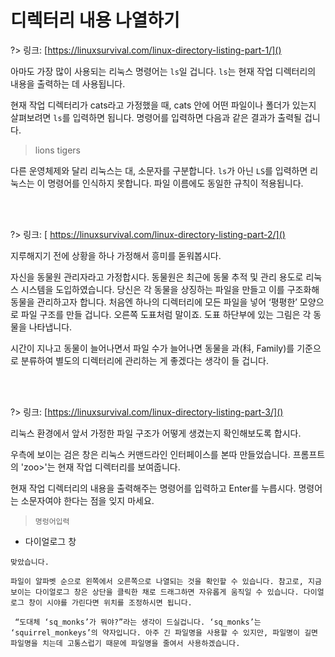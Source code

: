 # 디렉터리 내용 나열하기

?> 링크: [https://linuxsurvival.com/linux-directory-listing-part-1/]()

아마도 가장 많이 사용되는 리눅스 명령어는 `ls`일 겁니다. `ls`는 현재 작업 디렉터리의 내용을 출력하는 데 사용됩니다.

현재 작업 디렉터리가 cats라고 가정했을 때, cats 안에 어떤 파일이나 폴더가 있는지 살펴보려면 `ls`를 입력하면 됩니다. 명령어를 입력하면 다음과 같은 결과가 출력될 겁니다.

> lions     tigers

다른 운영체제와 달리 리눅스는 대, 소문자를 구분합니다. `ls`가 아닌 `LS`를 입력하면 리눅스는 이 명령어를 인식하지 못합니다. 파일 이름에도 동일한 규칙이 적용됩니다.

<br>
<br>

?> 링크: [ https://linuxsurvival.com/linux-directory-listing-part-2/]()

지루해지기 전에 상황을 하나 가정해서 흥미를 돋워봅시다.

자신을 동물원 관리자라고 가정합시다. 동물원은 최근에 동물 추적 및 관리 용도로 리눅스 시스템을 도입하였습니다. 당신은 각 동물을 상징하는 파일을 만들고 이를 구조화해 동물을 관리하고자 합니다.  처음엔 하나의 디렉터리에 모든 파일을 넣어 ‘평평한’ 모양으로 파일 구조를 만들 겁니다. 오른쪽 도표처럼 말이죠. 도표 하단부에 있는 그림은 각 동물을 나타냅니다.

시간이 지나고 동물이 늘어나면서 파일 수가 늘어나면 동물을 과(科, Family)를 기준으로 분류하여 별도의 디렉터리에 관리하는 게 좋겠다는 생각이 들 겁니다.

<br>
<br>

?> 링크: [https://linuxsurvival.com/linux-directory-listing-part-3/]()

리눅스 환경에서 앞서 가정한 파일 구조가 어떻게 생겼는지 확인해보도록 합시다.

우측에 보이는 검은 창은 리눅스 커맨드라인 인터페이스를 본따 만들었습니다. 프롬프트의 'zoo>'는 현재 작업 디렉터리를 보여줍니다.

현재 작업 디렉터리의 내용을 출력해주는 명령어를 입력하고 Enter를 누릅시다. 명령어는 소문자여야 한다는 점을 잊지 마세요.

  > `명렁어입력`

- 다이얼로그 창

```다이얼로그 창
맞았습니다.
```

```다이얼로그 창
파일이 알파벳 순으로 왼쪽에서 오른쪽으로 나열되는 것을 확인할 수 있습니다. 참고로, 지금 보이는 다이얼로그 창은 상단을 클릭한 채로 드래그하면 자유롭게 움직일 수 있습니다. 다이얼로그 창이 시야를 가린다면 위치를 조정하시면 됩니다.
```

```다이얼로그 창
 “도대체 ‘sq_monks’가 뭐야?”라는 생각이 드실겁니다. ‘sq_monks’는 ‘squirrel_monkeys’의 약자입니다. 아주 긴 파일명을 사용할 수 있지만, 파일명이 길면 파일명을 치는데 고통스럽기 때문에 파일명을 줄여서 사용하겠습니다.
```
